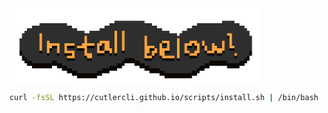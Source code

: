 <img src="banner.png" width="400px" align="center">

```bash
curl -fsSL https://cutlercli.github.io/scripts/install.sh | /bin/bash
```
